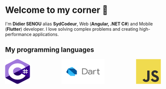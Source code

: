 # Welcome to my corner 👋

I'm **Didier SENOU** alias **SydCodeur**, Web (**Angular, .NET C#**) and Mobile (**Flutter**) developer. I love solving complex problems and creating high-performance applications.

## My programming languages

<div style="display: flex; flex-wrap: wrap; justify-content: space-between">
  <img src="images/logo_csharp.png" alt="image1" width="80" height="80">
  <img src="images/logo-dart.png" alt="image3" width="140" height="80">
  <img src="images/logo-js.png" alt="image2" width="80" height="80">
</div>
